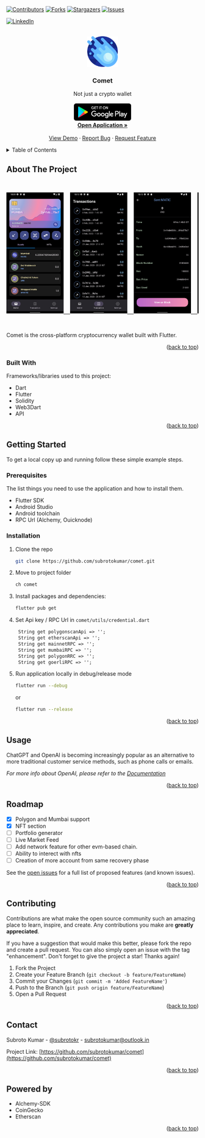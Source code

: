 <a name="readme-top"></a>

[![Contributors][contributors-shield]][contributors-url]
[![Forks][forks-shield]][forks-url]
[![Stargazers][stars-shield]][stars-url]
[![Issues][issues-shield]][issues-url]

<!-- [![MIT License][license-shield]][license-url] -->

[![LinkedIn][linkedin-shield]][linkedin-url]

<br />
<div align="center">
  <a href="https://github.com/subrotokumar/nyx/">
    <img src="./assets/images/logo.png" alt="Logo" width="80" height="80">
  </a>

  <h3 align="center">Comet</h3>

  <p align="center">
    Not just a crypto wallet
    <br />
    <br>
    <a href='https://play.google.com/store/apps/details?id=com.subrotokumar.comet'><img src='assets/meta/download-googleplay.png' width="150"></a>
    <br>
    <a href="https://play.google.com/store/apps/details?id=com.subrotokumar.comet"><strong>Open <strong>Application</strong> »</strong></a>
    <br />
    <br />
    <a href="https://github.com/subrotokumar/nyx">View Demo</a>
    ·
    <a href="https://github.com/subrotokumar/nyx/issues">Report Bug</a>
    ·
    <a href="https://github.com/subrotokumar/comet/issues">Request Feature</a>
  </p>
</div>

<!-- TABLE OF CONTENTS -->
<details>
  <summary>Table of Contents</summary>
  <ol>
    <li>
      <a href="#about-the-project">About The Project</a>
      <ul>
        <li><a href="#built-with">Built With</a></li>
      </ul>
    </li>
    <li>
      <a href="#getting-started">Getting Started</a>
      <ul>
        <li><a href="#prerequisites">Prerequisites</a></li>
        <li><a href="#installation">Installation</a></li>
      </ul>
    </li>
    <li><a href="#usage">Usage</a></li>
    <li><a href="#roadmap">Roadmap</a></li>
    <li><a href="#contributing">Contributing</a></li>
    <!-- <li><a href="#license">License</a></li> -->
    <li><a href="#contact">Contact</a></li>
    <li><a href="#acknowledgments">Acknowledgments</a></li>
  </ol>
</details>

<!-- ABOUT THE PROJECT -->

## About The Project

<br>
<p align='center'>
<a href='https://comet-zeta.vercel.app/'>
<center>
<pre>
<img src='./assets/meta/ss1.png' width="150">  <img src='./assets/meta/ss2.png' width="150">  <img src='./assets/meta/ss3.png' width="150">  <img src='./assets/meta/ss4.png' width="150">  <img src='./assets/meta/ss5.png' width="150">
</center>
</pre>
</a>
</p>
<br>

Comet is the cross-platform cryptocurrency wallet built with Flutter.

<p align="right">(<a href="#readme-top">back to top</a>)</p>

### Built With

Frameworks/libraries used to this project:

- Dart
- Flutter
- Solidity
- Web3Dart
- API

<p align="right">(<a href="#readme-top">back to top</a>)</p>

<!-- GETTING STARTED -->

## Getting Started

To get a local copy up and running follow these simple example steps.

### Prerequisites

The list things you need to use the application and how to install them.

- Flutter SDK
- Android Studio
- Android toolchain
- RPC Url (Alchemy, Ouicknode)

### Installation

1. Clone the repo
   ```sh
   git clone https://github.com/subrotokumar/comet.git
   ```
3. Move to project folder

   ```sh
   ch comet
   ```

4. Install packages and dependencies:

   ```sh
   flutter pub get
   ```

5. Set Api key / RPC Url in `comet/utils/credential.dart`
   ```
    String get polygonscanApi => '';
    String get etherscanApi => '';
    String get mainnetRPC => '';
    String get mumbaiRPC => '';
    String get polygonRRC => '';
    String get goerliRPC => '';
   ```
6. Run application locally in debug/release mode

   ```sh
   flutter run --debug
   ```

   or

   ```sh
   flutter run --release
   ```

<p align="right">(<a href="#readme-top">back to top</a>)</p>

<!-- USAGE EXAMPLES -->

## Usage

ChatGPT and OpenAI is becoming increasingly popular as an alternative to more traditional customer service methods, such as phone calls or emails.

_For more info about OpenAI, please refer to the [Documentation](https://beta.openai.com/docs/introduction/overview)_

<p align="right">(<a href="#readme-top">back to top</a>)</p>

<!-- ROADMAP -->

## Roadmap

- [X] Polygon and Mumbai support
- [x] NFT section
- [ ] Portfolio generator
- [ ] Live Market Feed
- [ ] Add network feature for other evm-based chain.
- [ ] Ability to interect with nfts
- [ ] Creation of more account from same recovery phase

See the [open issues](https://github.com/subrotokumar/comet/issues) for a full list of proposed features (and known issues).

<p align="right">(<a href="#readme-top">back to top</a>)</p>

<!-- CONTRIBUTING -->

## Contributing

Contributions are what make the open source community such an amazing place to learn, inspire, and create. Any contributions you make are **greatly appreciated**.

If you have a suggestion that would make this better, please fork the repo and create a pull request. You can also simply open an issue with the tag "enhancement".
Don't forget to give the project a star! Thanks again!

1. Fork the Project
2. Create your Feature Branch (`git checkout -b feature/FeatureName`)
3. Commit your Changes (`git commit -m 'Added FeatureName'`)
4. Push to the Branch (`git push origin feature/FeatureName`)
5. Open a Pull Request

<p align="right">(<a href="#readme-top">back to top</a>)</p>

<!-- LICENSE -->

<!-- CONTACT -->

## Contact

Subroto Kumar - [@subrotokr](https://twitter.com/subrotokr) - subrotokumar@outlook.in

Project Link: [https://github.com/subrotokumar/comet](https://github.com/subrotokumar/comet)

<p align="right">(<a href="#readme-top">back to top</a>)</p>

<!-- ACKNOWLEDGMENTS -->

## Powered by

- Alchemy-SDK
- CoinGecko
- Etherscan

<p align="right">(<a href="#readme-top">back to top</a>)</p>

<!-- MARKDOWN LINKS & IMAGES -->
<!-- https://www.markdownguide.org/basic-syntax/#reference-style-links -->

[contributors-shield]: https://img.shields.io/github/contributors/subrotokumar/comet.svg?style=for-the-badge
[contributors-url]: https://github.com/subrotokumar/comet/graphs/contributors
[forks-shield]: https://img.shields.io/github/forks/subrotokumar/comet.svg?style=for-the-badge
[forks-url]: https://github.com/subrotokumar/comet/network/members
[stars-shield]: https://img.shields.io/github/stars/subrotokumar/nyx.svg?style=for-the-badge
[stars-url]: https://github.com/subrotokumar/nyx/stargazers
[issues-shield]: https://img.shields.io/github/issues/subrotokumar/nyx.svg?style=for-the-badge
[issues-url]: https://github.com/subrotokumar/nyx/issues
[license-shield]: https://img.shields.io/github/license/subrotokumar/nyx.svg?style=for-the-badge
[license-url]: https://www.linkedin.com/in/kumarsubroto
[linkedin-shield]: https://img.shields.io/badge/-LinkedIn-black.svg?style=for-the-badge&logo=linkedin&colorB=555
[linkedin-url]: https://linkedin.com/in/kumarsubroto
[product-screenshot]: ./assets/images/banner.png
